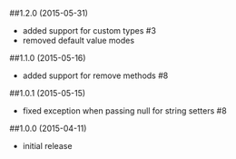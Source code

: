 ##1.2.0 (2015-05-31)
- added support for custom types #3
- removed default value modes

##1.1.0 (2015-05-16)
- added support for remove methods #8

##1.0.1 (2015-05-15)
- fixed exception when passing null for string setters #8

##1.0.0 (2015-04-11)
- initial release
